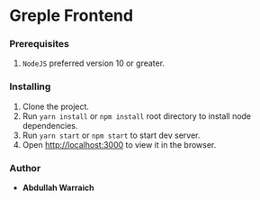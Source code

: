 
# Greple Frontend

### Prerequisites

1. ```NodeJS``` preferred version 10 or greater.

### Installing

1. Clone the project.
2. Run  ```yarn install``` or ```npm install``` root directory to install node dependencies.
4. Run  ```yarn start``` or ```npm start``` to start dev server.
5. Open [http://localhost:3000](http://localhost:3000) to view it in the browser.

### Author

* **Abdullah Warraich** 
